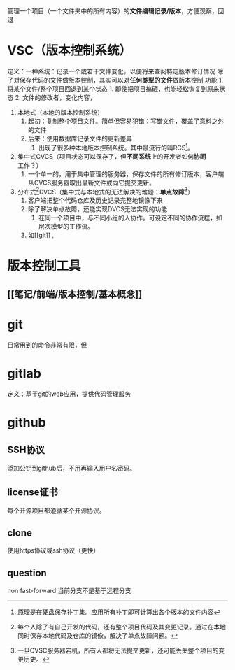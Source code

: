 管理一个项目（一个文件夹中的所有内容）的**文件编辑记录/版本**，方便观察，回退

# VSC（版本控制系统）
定义：一种系统：记录一个或若干文件变化，以便将来查阅特定版本修订情况
除了对保存代码的文件做版本控制，其实可以对**任何类型的文件**做版本控制
功能
	1. 将某个文件/整个项目回退到某个状态
		1. 即使把项目搞砸，也能轻松恢复到原来状态
	2. 文件的修改者，变化内容，
1. 本地式（本地的版本控制系统）
	1. 起初：复制整个项目文件。简单但容易犯错：写错文件，覆盖了意料之外的文件
	2. 后来：使用数据库记录文件的更新差异
		1. 出现了很多种本地版本控制系统。其中最流行的叫RCS[^1]。
2. 集中式CVCS（项目状态可以保存了，但**不同系统**上的开发者如何**协同**工作？）
	1. 一个单一的，用于集中管理的服务器，保存文件的所有修订版本，客户端从CVCS服务器取出最新文件或向它提交更新。
3. 分布式[^3]DVCS（集中式与本地式的无法解决的难题：**单点故障**[^2]）
	1. 客户端把整个代码仓库及历史记录完整地镜像下来
	2. 除了解决单点故障，还能实现DVCS无法实现的功能
		1. 在同一个项目中，与不同小组的人协作。可设定不同的协作流程，如层次模型的工作流。
	3. 如[[git]] ,
# 版本控制工具
## [[笔记/前端/版本控制/基本概念]]
# git
日常用到的命令非常有限，但
# gitlab
定义：基于git的web应用，提供代码管理服务
# github
## SSH协议
添加公钥到github后，不用再输入用户名密码。
## license证书
每个开源项目都遵循某个开源协议。
## clone
使用https协议或ssh协议（更快）

## question
non fast-forward 当前分支不是基于远程分支

[^1]: 原理是在硬盘保存补丁集。应用所有补丁即可计算出各个版本的文件内容
[^2]: 一旦CVSC服务器宕机，所有人都将无法提交更新，还可能丢失整个项目的变更历史。
[^3]: 每个人除了有自己开发的代码，还有整个项目代码及其变更记录。通过在本地同时保存本地代码及仓库的镜像，解决了单点故障问题。